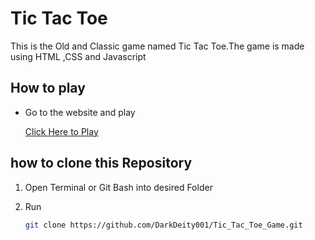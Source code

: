 # Tic Tac Toe
This is the Old and Classic game named Tic Tac Toe.The game is made using HTML ,CSS and Javascript
## How to play
 - Go to the website and play
    
   [Click Here to Play](https://darkdeity001.github.io/Tic_Tac_Toe_Game)
 
## how to clone this Repository
1. Open Terminal or Git Bash into desired Folder
2. Run
   
   ```bash
   git clone https://github.com/DarkDeity001/Tic_Tac_Toe_Game.git
   ```


